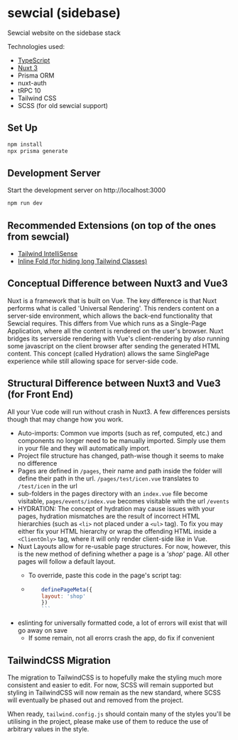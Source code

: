 # sewcial (sidebase)

Sewcial website on the sidebase stack

Technologies used:

- [TypeScript](https://www.typescriptlang.org/)
- [Nuxt 3](https://nuxt.com)
- Prisma ORM
- nuxt-auth
- tRPC 10
- Tailwind CSS
- SCSS (for old sewcial support)

## Set Up

```bash
npm install
npx prisma generate
```

## Development Server

Start the development server on http://localhost:3000

```bash
npm run dev
```

## Recommended Extensions (on top of the ones from sewcial)

- [Tailwind IntelliSense](https://marketplace.visualstudio.com/items?itemName=bradlc.vscode-tailwindcss)
- [Inline Fold (for hiding long Tailwind Classes)](https://marketplace.visualstudio.com/items?itemName=moalamri.inline-fold)

## Conceptual Difference between Nuxt3 and Vue3

Nuxt is a framework that is built on Vue. The key difference is that Nuxt performs what is called 'Universal Rendering'. This renders content on a server-side environment, which allows the back-end functionality that Sewcial requires. This differs from Vue which runs as a Single-Page Application, where all the content is rendered on the user's browser. Nuxt bridges its serverside rendering with Vue's client-rendering by *also* running some javascript on the client browser after sending the generated HTML content. This concept (called Hydration) allows the same SinglePage experience while still allowing space for server-side code.

## Structural Difference between Nuxt3 and Vue3 (for Front End)

All your Vue code will run without crash in Nuxt3. A few differences persists though that may change how you work.

- Auto-imports: Common vue imports (such as ref, computed, etc.) and components no longer need to be manually imported. Simply use them in your file and they will automatically import.
- Project file structure has changed, path-wise though it seems to make no difference
- Pages are defined in `/pages`, their name and path inside the folder will define their path in the url. `/pages/test/icen.vue` translates to `/test/icen` in the url
- sub-folders in the pages directory with an `index.vue` file become visitable, `pages/events/index.vue` becomes visitable with the url `/events`
- HYDRATION: The concept of hydration may cause issues with your pages, hydration mismatches are the result of incorrect HTML hierarchies (such as `<li>` not placed under a `<ul>` tag). To fix you may either fix your HTML hierarchy or wrap the offending HTML inside a `<ClientOnly>` tag, where it will only render client-side like in Vue.
- Nuxt Layouts allow for re-usable page structures. For now, however, this is the new method of defining whether a page is a *'shop'* page. All other pages will follow a default layout.
  - To override, paste this code in the page's script tag:

  - ```js
        definePageMeta({
        layout: 'shop'
        })
        ```

- eslinting for universally formatted code, a lot of errors will exist that will go away on save
  - If some remain, not all erorrs crash the app, do fix if convenient

## TailwindCSS Migration

The migration to TailwindCSS is to hopefully make the styling much more consistent and easier to edit. For now, SCSS will remain supported but styling in TailwindCSS will now remain as the new standard, where SCSS will eventually be phased out and removed from the project.

When ready, `tailwind.config.js` should contain many of the styles you'll be utilising in the project, please make use of them to reduce the use of arbitrary values in the style.
